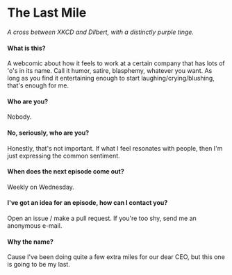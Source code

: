 # The Last Mile
_A cross between XKCD and Dilbert, with a distinctly purple tinge._

#### What is this?
A webcomic about how it feels to work at a certain company that has lots of 'o's in its name.
Call it humor, satire, blasphemy, whatever you want.
As long as you find it entertaining enough to start laughing/crying/blushing, that's enough for me.

#### Who are you?
Nobody.

#### No, seriously, who are you?
Honestly, that's not important. If what I feel resonates with people, then I'm just expressing the
common sentiment.

#### When does the next episode come out?
Weekly on Wednesday.

#### I've got an idea for an episode, how can I contact you?
Open an issue / make a pull request. If you're too shy, send me an anonymous e-mail.

#### Why the name?
Cause I've been doing quite a few extra miles for our dear CEO, but this one is going to be my last.
